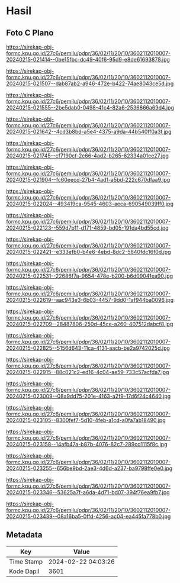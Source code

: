 # Hasil

## Foto C Plano

https://sirekap-obj-formc.kpu.go.id/27c6/pemilu/pdpr/36/02/11/20/10/3602112010007-20240215-021414--0be15fbc-dc49-40f6-95d9-e8de61693878.jpg

https://sirekap-obj-formc.kpu.go.id/27c6/pemilu/pdpr/36/02/11/20/10/3602112010007-20240215-021507--dab87ab2-a946-472e-b422-74ae8043ce5d.jpg

https://sirekap-obj-formc.kpu.go.id/27c6/pemilu/pdpr/36/02/11/20/10/3602112010007-20240215-021555--2be5dab0-0498-41c4-82a6-2536866a69d4.jpg

https://sirekap-obj-formc.kpu.go.id/27c6/pemilu/pdpr/36/02/11/20/10/3602112010007-20240215-021642--4cd3b8bd-a5e4-4375-a9da-44b540ff0a3f.jpg

https://sirekap-obj-formc.kpu.go.id/27c6/pemilu/pdpr/36/02/11/20/10/3602112010007-20240215-021745--cf7190cf-2c66-4ad2-b265-62334a01ee27.jpg

https://sirekap-obj-formc.kpu.go.id/27c6/pemilu/pdpr/36/02/11/20/10/3602112010007-20240215-021904--fc60eecd-27b4-4ad1-a5bd-222c670dfaa9.jpg

https://sirekap-obj-formc.kpu.go.id/27c6/pemilu/pdpr/36/02/11/20/10/3602112010007-20240215-022024--493419ca-9545-4603-aeca-690549039ff0.jpg

https://sirekap-obj-formc.kpu.go.id/27c6/pemilu/pdpr/36/02/11/20/10/3602112010007-20240215-022123--559d7b11-d171-4859-bd05-191da4bd55cd.jpg

https://sirekap-obj-formc.kpu.go.id/27c6/pemilu/pdpr/36/02/11/20/10/3602112010007-20240215-022421--e333efb0-b4e6-4ebd-8dc2-5840fdc16f0d.jpg

https://sirekap-obj-formc.kpu.go.id/27c6/pemilu/pdpr/36/02/11/20/10/3602112010007-20240215-022531--22686f7a-9654-478e-b200-b6d09041ea90.jpg

https://sirekap-obj-formc.kpu.go.id/27c6/pemilu/pdpr/36/02/11/20/10/3602112010007-20240215-022619--aac943e3-6b03-4457-9dd0-1af944ba0096.jpg

https://sirekap-obj-formc.kpu.go.id/27c6/pemilu/pdpr/36/02/11/20/10/3602112010007-20240215-022709--28487806-250d-45ce-a260-407512dabcf8.jpg

https://sirekap-obj-formc.kpu.go.id/27c6/pemilu/pdpr/36/02/11/20/10/3602112010007-20240215-022825--5156d643-11ca-4131-aacb-be2a9742025d.jpg

https://sirekap-obj-formc.kpu.go.id/27c6/pemilu/pdpr/36/02/11/20/10/3602112010007-20240215-022915--88c021c2-ed16-4c04-ae59-733c57acfda7.jpg

https://sirekap-obj-formc.kpu.go.id/27c6/pemilu/pdpr/36/02/11/20/10/3602112010007-20240215-023009--08a9dd75-201e-4163-a2f9-17d6f24c4640.jpg

https://sirekap-obj-formc.kpu.go.id/27c6/pemilu/pdpr/36/02/11/20/10/3602112010007-20240215-023105--8300fef7-5d10-4feb-a1cd-a0fa7ab18490.jpg

https://sirekap-obj-formc.kpu.go.id/27c6/pemilu/pdpr/36/02/11/20/10/3602112010007-20240215-023158--14afb47a-b87b-4076-82c7-289cd1115f8c.jpg

https://sirekap-obj-formc.kpu.go.id/27c6/pemilu/pdpr/36/02/11/20/10/3602112010007-20240215-023255--656be9bd-2ae3-4d6d-a237-ba9798ffe0e0.jpg

https://sirekap-obj-formc.kpu.go.id/27c6/pemilu/pdpr/36/02/11/20/10/3602112010007-20240215-023346--53625a7f-a6da-4d71-bd07-394f76ea9fb7.jpg

https://sirekap-obj-formc.kpu.go.id/27c6/pemilu/pdpr/36/02/11/20/10/3602112010007-20240215-023439--08a16ba5-0ffd-4256-ac04-ea445fa778b0.jpg


## Metadata

| Key        | Value               |
| ---------- | ------------------- |
| Time Stamp | 2024-02-22 04:03:26 |
| Kode Dapil | 3601                |



